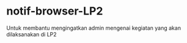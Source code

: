# notif-browser-LP2

Untuk membantu mengingatkan admin mengenai kegiatan yang akan dilaksanakan di LP2
